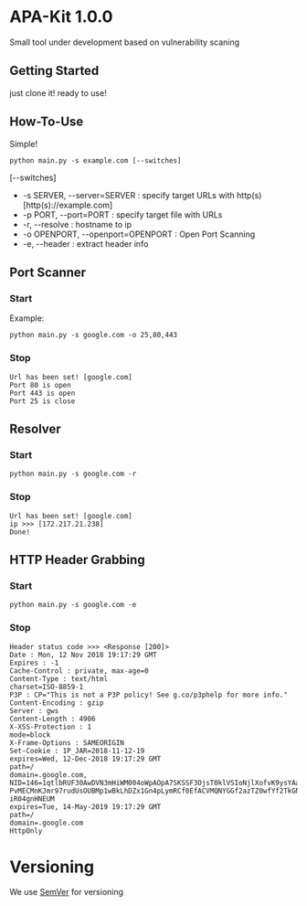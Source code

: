 # APA-Kit 1.0.0
Small tool under development based on vulnerability scaning
## Getting Started
just clone it! ready to use!
## How-To-Use
Simple!
```
python main.py -s example.com [--switches]
```
[--switches]
* -s SERVER, --server=SERVER : specify target URLs with http(s) [http(s)://example.com]
* -p PORT, --port=PORT : specify target file with URLs
* -r, --resolve : hostname to ip
* -o OPENPORT, --openport=OPENPORT : Open Port Scanning
* -e, --header : extract header info

## Port Scanner
### Start
Example:
```
python main.py -s google.com -o 25,80,443
```
### Stop
```
Url has been set! [google.com]
Port 80 is open
Port 443 is open
Port 25 is close
```
## Resolver
### Start
```
python main.py -s google.com -r
```
### Stop
```
Url has been set! [google.com]
ip >>> [172.217.21.238]
Done!
```
## HTTP Header Grabbing
### Start
```
python main.py -s google.com -e
```
### Stop
```
Header status code >>> <Response [200]>
Date : Mon, 12 Nov 2018 19:17:29 GMT
Expires : -1
Cache-Control : private, max-age=0
Content-Type : text/html
charset=ISO-8859-1
P3P : CP="This is not a P3P policy! See g.co/p3phelp for more info."
Content-Encoding : gzip
Server : gws
Content-Length : 4906
X-XSS-Protection : 1
mode=block
X-Frame-Options : SAMEORIGIN
Set-Cookie : 1P_JAR=2018-11-12-19
expires=Wed, 12-Dec-2018 19:17:29 GMT
path=/
domain=.google.com, NID=146=1qtlbRUF30AwDVN3mHiWM004oWpAOpA7SKSSF3OjsT0klVSIoNjlXofvK9ysYAaTGvGnjV1hwF9wz3hCsqa1Nk-PvMECMnKJmr97rudUsOUBMp1wBkLhDZx1Gn4pLymRCf0EfACVMQNYGGf2azTZ0wfYf2TkGNo-iR04gnHNEUM
expires=Tue, 14-May-2019 19:17:29 GMT
path=/
domain=.google.com
HttpOnly
```

# Versioning
We use [SemVer](http://semver.org/) for versioning
